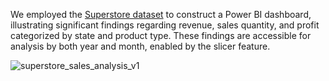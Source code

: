 We employed the [Superstore dataset](https://www.kaggle.com/datasets/vivek468/superstore-dataset-final) to construct a Power BI dashboard, illustrating significant findings regarding revenue, sales quantity, and profit categorized by state and product type. These findings are accessible for analysis by both year and month, enabled by the slicer feature.

![superstore_sales_analysis_v1](https://github.com/lyndsayroach/Superstore-Sales-Data-Analysis/assets/17256163/6489c6db-bff5-422b-bf25-37a91dd70dff)
